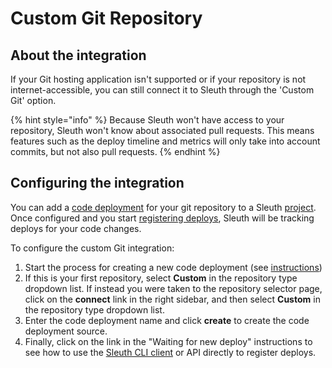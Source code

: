 # Custom Git Repository

## About the integration

If your Git hosting application isn't supported or if your repository is not internet-accessible, you can 
still connect it to Sleuth through the 'Custom Git' option.

{% hint style="info" %}
Because Sleuth won't have access to your repository, Sleuth won't know about associated pull requests. This means 
features such as the deploy timeline and metrics will only take into account commits, but not also pull requests. 
{% endhint %}

## Configuring the integration

You can add a [code deployment](../../modeling-your-deployments/code-deployments/) for your git repository 
to a Sleuth [project](../../modeling-your-deployments/projects/). Once configured and you start 
[registering deploys](../../modeling-your-deployments/code-deployments/how-to-register-a-deploy.md), Sleuth will be 
tracking deploys for your code changes. 

To configure the custom Git integration: 

1. Start the process for creating a new code deployment (see [instructions](../../settings/project/code-deployments.md))
2. If this is your first repository, select **Custom** in the repository type dropdown list. If instead you were taken
   to the repository selector page, click on the **connect** link in the right sidebar, and then select **Custom** 
   in the repository type dropdown list.
3. Enter the code deployment name and click **create** to create the code deployment source.
4. Finally, click on the link in the "Waiting for new deploy" instructions to see how to use the [Sleuth CLI client](https://github.com/sleuth-io/sleuth-client) 
   or API directly to register deploys.


